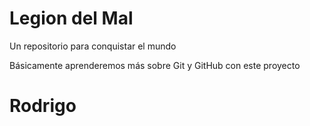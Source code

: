 # Legion del Mal
Un repositorio para conquistar el mundo

Básicamente aprenderemos más sobre Git y GitHub con este proyecto


# Rodrigo
